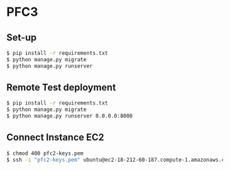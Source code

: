 # PFC3

## Set-up

```sh
$ pip install -r requirements.txt
$ python manage.py migrate
$ python manage.py runserver
```

## Remote Test deployment

```sh
$ pip install -r requirements.txt
$ python manage.py migrate
$ python manage.py runserver 0.0.0.0:8000
```

## Connect Instance EC2

```sh
$ chmod 400 pfc2-keys.pem
$ ssh -i "pfc2-keys.pem" ubuntu@ec2-18-212-60-187.compute-1.amazonaws.com
```
